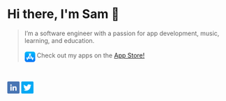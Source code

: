 # Hi there, I'm Sam 👋

> I’m a software engineer with a passion for app development, music, learning, and education.
</br></br>
[<img align=top src="icons/app-store.png" width=24px>](https://apps.apple.com/om/developer/samuel-shi/id1531813683) Check out my apps on the [App Store!](https://apps.apple.com/om/developer/samuel-shi/id1531813683)

<br />

<a href="https://linkedin.com/in/samrshi" alt="LinkedIn"><img src="icons/linkedin.png" width=28px></a>
<a href="https://twitter.com/samrshi" alt="Twitter"><img src="icons/twitter.png" width=28px></a>
</br></br>
